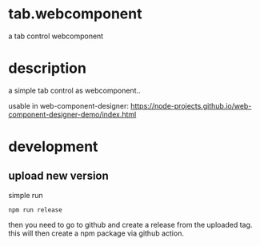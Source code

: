 # tab.webcomponent
a tab control webcomponent

# description
a simple tab control as webcomponent..

usable in web-component-designer: https://node-projects.github.io/web-component-designer-demo/index.html

# development
## upload new version
simple run
  
    npm run release

then you need to go to github and create a release from the uploaded tag.
this will then create a npm package via github action.